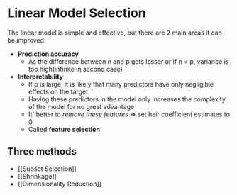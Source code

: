 # Linear Model Selection

The linear model is simple and effective, but there are 2 main areas it can be improved:
- **Prediction accuracy**
	- As the difference between n and p gets lesser or if n < p, variance is too high(infinite in second case)
- **Interpretability**
	- If p is large, it is likely that many predictors have only negligible effects on the target
	- Having these predictors in the model only increases the complexity of the model for no great advantage
	- It' better to *remove these features* => set heir coefficient estimates to 0
	- Called **feature selection**

## Three methods
- [[Subset Selection]]
- [[Shrinkage]]
- [[Dimensionality Reduction]]


